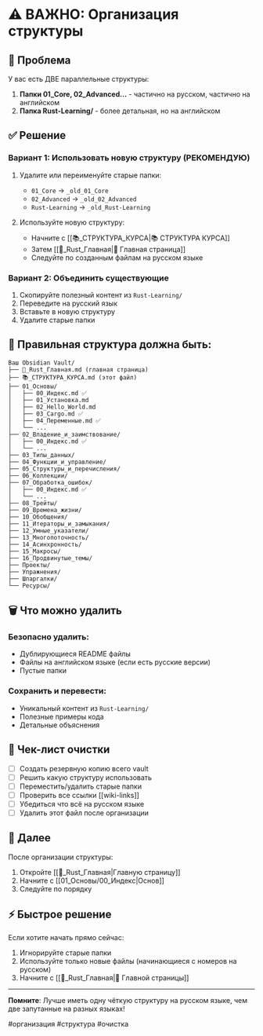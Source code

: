 # ⚠️ ВАЖНО: Организация структуры

## 🔴 Проблема
У вас есть ДВЕ параллельные структуры:
1. **Папки 01_Core, 02_Advanced...** - частично на русском, частично на английском
2. **Папка Rust-Learning/** - более детальная, но на английском

## ✅ Решение

### Вариант 1: Использовать новую структуру (РЕКОМЕНДУЮ)
1. Удалите или переименуйте старые папки:
   - `01_Core` → `_old_01_Core`
   - `02_Advanced` → `_old_02_Advanced`
   - `Rust-Learning` → `_old_Rust-Learning`

2. Используйте новую структуру:
   - Начните с [[📚_СТРУКТУРА_КУРСА|📚 СТРУКТУРА КУРСА]]
   - Затем [[🦀_Rust_Главная|🦀 Главная страница]]
   - Следуйте по созданным файлам на русском языке

### Вариант 2: Объединить существующие
1. Скопируйте полезный контент из `Rust-Learning/`
2. Переведите на русский язык
3. Вставьте в новую структуру
4. Удалите старые папки

## 📁 Правильная структура должна быть:

```
Ваш Obsidian Vault/
├── 🦀_Rust_Главная.md (главная страница)
├── 📚_СТРУКТУРА_КУРСА.md (этот файл)
├── 01_Основы/
│   ├── 00_Индекс.md ✅
│   ├── 01_Установка.md
│   ├── 02_Hello_World.md
│   ├── 03_Cargo.md ✅
│   ├── 04_Переменные.md ✅
│   └── ...
├── 02_Владение_и_заимствование/
│   ├── 00_Индекс.md ✅
│   └── ...
├── 03_Типы_данных/
├── 04_Функции_и_управление/
├── 05_Структуры_и_перечисления/
├── 06_Коллекции/
├── 07_Обработка_ошибок/
│   ├── 00_Индекс.md ✅
│   └── ...
├── 08_Трейты/
├── 09_Времена_жизни/
├── 10_Обобщения/
├── 11_Итераторы_и_замыкания/
├── 12_Умные_указатели/
├── 13_Многопоточность/
├── 14_Асинхронность/
├── 15_Макросы/
├── 16_Продвинутые_темы/
├── Проекты/
├── Упражнения/
├── Шпаргалки/
└── Ресурсы/
```

## 🗑️ Что можно удалить

### Безопасно удалить:
- Дублирующиеся README файлы
- Файлы на английском языке (если есть русские версии)
- Пустые папки

### Сохранить и перевести:
- Уникальный контент из `Rust-Learning/`
- Полезные примеры кода
- Детальные объяснения

## 📝 Чек-лист очистки

- [ ] Создать резервную копию всего vault
- [ ] Решить какую структуру использовать
- [ ] Переместить/удалить старые папки
- [ ] Проверить все ссылки [[wiki-links]]
- [ ] Убедиться что всё на русском языке
- [ ] Удалить этот файл после организации

## 🚀 Далее

После организации структуры:
1. Откройте [[🦀_Rust_Главная|Главную страницу]]
2. Начните с [[01_Основы/00_Индекс|Основ]]
3. Следуйте по порядку

## ⚡ Быстрое решение

Если хотите начать прямо сейчас:
1. Игнорируйте старые папки
2. Используйте только новые файлы (начинающиеся с номеров на русском)
3. Начните с [[🦀_Rust_Главная|🦀 Главной страницы]]

---

**Помните**: Лучше иметь одну чёткую структуру на русском языке, чем две запутанные на разных языках!

#организация #структура #очистка
